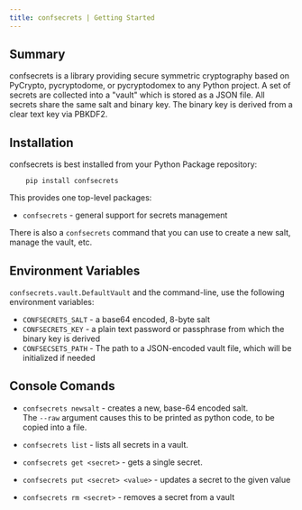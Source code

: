 ```yaml
---
title: confsecrets | Getting Started
---
```


## Summary

confsecrets is a library providing secure symmetric cryptography based on PyCrypto, pycryptodome, or pycryptodomex to any Python project.  A set of secrets are collected into a "vault" which is stored as a JSON file.  All secrets share the same salt and binary key.  The binary key is derived from a
clear text key via PBKDF2.

## Installation

confsecrets is best installed from your Python Package repository:

        pip install confsecrets

This provides one top-level packages:

* `confsecrets` - general support for secrets management

There is also a `confsecrets` command that you can use to create a new salt, manage the vault, etc.

## Environment Variables

`confsecrets.vault.DefaultVault` and the command-line, use the following environment variables:

* `CONFSECRETS_SALT` - a base64 encoded, 8-byte salt
* `CONFSECRETS_KEY` - a plain text password or passphrase from which the binary key is derived
* `CONFSECSETS_PATH` - The path to a JSON-encoded vault file, which will be initialized if needed

## Console Comands

* `confsecrets newsalt` - creates a new, base-64 encoded salt.  
   The `--raw` argument causes this to be printed as python code, to be copied into a file.

* `confsecrets list` - lists all secrets in a vault.

* `confsecrets get <secret>` - gets a single secret.

* `confsecrets put <secret> <value>` - updates a secret to the given value

* `confsecrets rm <secret>` - removes a secret from a vault
